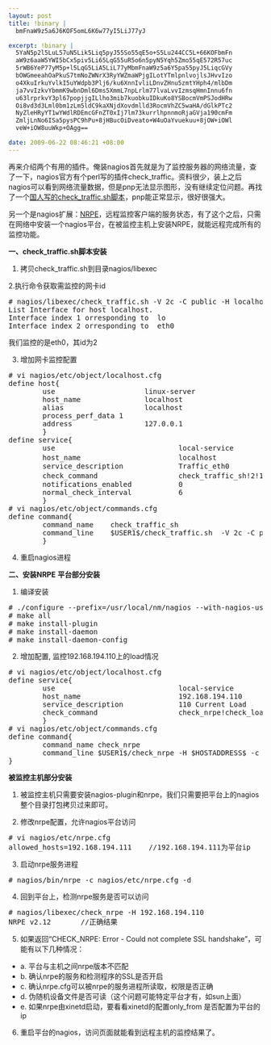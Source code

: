 ```yaml
--- 
layout: post
title: !binary |
  bmFnaW9z5a6J6KOF5omL6K6w77yI5LiJ77yJ

excerpt: !binary |
  5YaN5p2l5LuL57uN5Lik5Liq5pyJ55So55qE5o+S5Lu244CC5L+66KOFbmFn
  aW9z6aaW5YWI5bCx5piv5Li65LqG55uR5o6n5pyN5Yqh5Zmo55qE572R57uc
  5rWB6YeP77yM5p+l5LqG5LiA5LiL77yMbmFnaW9z5a6Y5pa55pyJ5LiqcGVy
  bOWGmeeahOaPkuS7tmNoZWNrX3RyYWZmaWPjgILotYTmlpnlvojlsJHvvIzo
  o4XkuIrkuYvlkI5uYWdpb3Plj6/ku6XnnIvliLDnvZHnu5zmtYHph4/mlbDm
  ja7vvIzkvYbmmK9wbnDml6Dms5XmmL7npLrlm77lvaLvvIzmsqHmnInnu6fn
  u63lrprkvY3pl67popjjgILlho3mib7kuobkuIDkuKo8YSBocmVmPSJodHRw
  Oi8vd3d3Lml0bm1zLm5ldC9kaXNjdXovdmlld3RocmVhZC5waHA/dGlkPTc2
  NyZleHRyYT1wYWdlRDEmcGFnZT0xIj7lm73kurrlhpnnmoRjaGVja190cmFm
  ZmljLnNo6ISa5pysPC9hPu+8jHBucOiDveato+W4uOaYvuekuu+8jOW+iOWl
  veW+iOW8uuWkp+OAgg==

date: 2009-06-22 08:46:21 +08:00
---
```

再来介绍两个有用的插件。俺装nagios首先就是为了监控服务器的网络流量，查了一下，nagios官方有个perl写的插件check_traffic。资料很少，装上之后nagios可以看到网络流量数据，但是pnp无法显示图形，没有继续定位问题。再找了一个<a href="http://www.itnms.net/discuz/viewthread.php?tid=767&extra=pageD1&page=1">国人写的check_traffic.sh脚本</a>，pnp能正常显示，很好很强大。
<!--more-->
另一个是nagios扩展：<a href="http://sourceforge.net/project/showfiles.php?group_id=26589">NRPE</a>，远程监控客户端的服务状态，有了这个之后，只需在网络中安装一个nagios平台，在被监控主机上安装NRPE，就能远程完成所有的监控功能。

<strong>一、check_traffic.sh脚本安装</strong>
1. 拷贝check_traffic.sh到目录nagios/libexec

2.执行命令获取需监控的网卡id
<pre class=php name=code># nagios/libexec/check_traffic.sh -V 2c -C public -H localhost -L
List Interface for host localhost.
Interface index 1 orresponding to  lo
Interface index 2 orresponding to  eth0</pre>
我们监控的是eth0，其id为2

3. 增加网卡监控配置
<pre class=php name=code># vi nagios/etc/object/localhost.cfg
define host{
        use                     linux-server        
        host_name               localhost
        alias                   localhost
        process_perf_data 1
        address                 127.0.0.1
        }
define service{
        use                             local-service       
        host_name                       localhost           //host需要定义
        service_description             Traffic_eth0
        check_command                   check_traffic_sh!2!12,30!15,35  //第一个参数2为eth0的id
        notifications_enabled           0
        normal_check_interval           6
        }
# vi nagios/etc/object/commands.cfg
define command{
        command_name    check_traffic_sh
        command_line    $USER1$/check_traffic.sh  -V 2c -C public -H $HOSTADDRESS$ -I $ARG1$ -w $ARG2$ -c $ARG3$ -K -B
        }</pre>

4. 重启nagios进程

<strong>二、安装NRPE</strong>
<strong>平台部分安装</strong>
1. 编译安装
<pre class=php name=code># ./configure --prefix=/usr/local/nm/nagios --with-nagios-user=nm --with-nagios-group=nm --with-nrpe-user=nm --with-nrpe-group=nm
# make all
# make install-plugin
# make install-daemon
# make install-daemon-config</pre>

2. 增加配置, 监控192.168.194.110上的load情况
<pre class=php name=code># vi nagios/etc/object/localhost.cfg
define service{
        use                             local-service
        host_name                       192.168.194.110
        service_description             110 Current Load
        check_command                   check_nrpe!check_load
        }
# vi nagios/etc/object/commands.cfg
define command{
        command_name check_nrpe
        command_line $USER1$/check_nrpe -H $HOSTADDRESS$ -c $ARG1$
}</pre>

<strong>被监控主机部分安装</strong>
1. 被监控主机只需要安装nagios-plugin和nrpe，我们只需要把平台上的nagios整个目录打包拷贝过来即可。

2. 修改nrpe配置，允许nagios平台访问
<pre class=php name=code># vi nagios/etc/nrpe.cfg
allowed_hosts=192.168.194.111    //192.168.194.111为平台ip</pre>

3. 启动nrpe服务进程
<pre class=php name=code># nagios/bin/nrpe -c nagios/etc/nrpe.cfg -d</pre>

4. 回到平台上，检测nrpe服务是否可以访问
<pre class=php name=code># nagios/libexec/check_nrpe -H 192.168.194.110
NRPE v2.12       //正确结果</pre>

5. 如果返回“CHECK_NRPE: Error - Could not complete SSL handshake”，可能有以下几种情况：
<ul>
	<li>a. 平台与主机之间nrpe版本不匹配	</li>
	<li>b. 确认nrpe的服务和检测程序的SSL是否开启</li>
	<li>c. 确认nrpe.cfg可以被nrpe的服务进程所读取，权限是否正确</li>
	<li>d. 伪随机设备文件是否可读（这个问题可能特定平台才有，如sun上面）</li>
	<li>e. 如果nrpe由xinetd启动，要看看xinetd的配置only_from 是否配置为平台的ip</li>
</ul>


6. 重启平台的nagios，访问页面就能看到远程主机的监控结果了。
